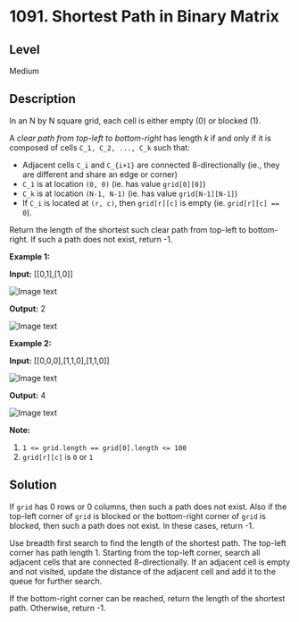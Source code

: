 # 1091. Shortest Path in Binary Matrix
## Level
Medium

## Description
In an N by N square grid, each cell is either empty (0) or blocked (1).

A *clear path from top-left to bottom-right* has length *k* if and only if it is composed of cells `C_1, C_2, ..., C_k` such that:

* Adjacent cells `C_i` and `C_{i+1}` are connected 8-directionally (ie., they are different and share an edge or corner)
* `C_1` is at location `(0, 0)` (ie. has value `grid[0][0]`)
* `C_k` is at location `(N-1, N-1)` (ie. has value `grid[N-1][N-1]`)
* If `C_i` is located at `(r, c)`, then `grid[r][c]` is empty (ie. `grid[r][c] == 0`).

Return the length of the shortest such clear path from top-left to bottom-right.  If such a path does not exist, return -1.

**Example 1:**

**Input:** [[0,1],[1,0]]

![Image text](https://assets.leetcode.com/uploads/2019/08/04/example1_1.png)

**Output:** 2

![Image text](https://assets.leetcode.com/uploads/2019/08/04/example1_2.png)

**Example 2:**

**Input:** [[0,0,0],[1,1,0],[1,1,0]]

![Image text](https://assets.leetcode.com/uploads/2019/08/04/example2_1.png)

**Output:** 4

![Image text](https://assets.leetcode.com/uploads/2019/08/04/example2_2.png)

**Note:**

1. `1 <= grid.length == grid[0].length <= 100`
2. `grid[r][c]` is `0` or `1`

## Solution
If `grid` has 0 rows or 0 columns, then such a path does not exist. Also if the top-left corner of `grid` is blocked or the bottom-right corner of `grid` is blocked, then such a path does not exist. In these cases, return -1.

Use breadth first search to find the length of the shortest path. The top-left corner has path length 1. Starting from the top-left corner, search all adjacent cells that are connected 8-directionally. If an adjacent cell is empty and not visited, update the distance of the adjacent cell and add it to the queue for further search.

If the bottom-right corner can be reached, return the length of the shortest path. Otherwise, return -1.
